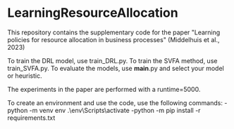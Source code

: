 # LearningResourceAllocation

This repository contains the supplementary code for the paper "Learning policies for resource allocation in business processes" (Middelhuis et al., 2023)

To train the DRL model, use train_DRL.py.
To train the SVFA method, use train_SVFA.py.
To evaluate the models, use __main__.py and select your model or heuristic.

The experiments in the paper are performed with a runtime=5000.



To create an environment and use the code, use the following commands:
-python -m venv env .\env\Scripts\activate
-python -m pip install -r requirements.txt
